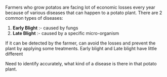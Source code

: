 Farmers who grow potatos are facing lot of economic losses every year because of various diseases that can happen to a potato plant.
There are 2 common types of diseases:
1. **Early Blight** :- caused by fungs
2. **Late Blight** :- caused by a specific micro-organism

If it can be detected by the farmer, can avoid the losses and prevent the plant by applying some treatments.
Early blight and Late blight have little different

Need to identify accurately, what kind of a disease is there in that potato plant.